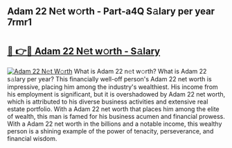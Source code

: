 ## Adam 22 N𝚎t w𝚘rth - Part-a4Q S𝚊lary per year 7rmr1

# <h2><a href="http://gc3davv.nevu.top/?p=Adam+22">🔗 👉🔴 Adam 22 N𝚎t w𝚘rth - S𝚊lary</a></h2>

[![Adam 22 N𝚎t W𝚘rth](https://i.imgur.com/Oavwk0R.jpeg)](http://gc3davv.nevu.top/?p=Adam+22)
What is Adam 22 n𝚎t w𝚘rth? What is Adam 22 s𝚊lary per year?
This financially well-off person's Adam 22 net worth is impressive, placing him among the industry's wealthiest. His income from his employment is significant, but it is overshadowed by Adam 22 net worth, which is attributed to his diverse business activities and extensive real estate portfolio. With a Adam 22 net worth that places him among the elite of wealth, this man is famed for his business acumen and financial prowess. With a Adam 22 net worth in the billions and a notable income, this wealthy person is a shining example of the power of tenacity, perseverance, and financial wisdom.
